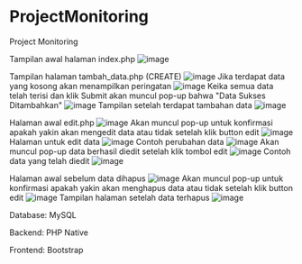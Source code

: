 # ProjectMonitoring
Project Monitoring

Tampilan awal halaman index.php
![image](https://user-images.githubusercontent.com/73092053/151290964-385b82b9-e47e-4809-92f1-0893185cdafe.png)

Tampilan halaman tambah_data.php (CREATE)
![image](https://user-images.githubusercontent.com/73092053/151290522-08a7ee8f-460e-42c6-b200-1fd13b26b069.png)
Jika terdapat data yang kosong akan menampilkan peringatan
![image](https://user-images.githubusercontent.com/73092053/151291178-3c6e68c4-452f-4789-bdb2-71adc1ee545e.png)
Keika semua data telah terisi dan klik Submit akan muncul pop-up bahwa "Data Sukses Ditambahkan"
![image](https://user-images.githubusercontent.com/73092053/151290570-0128a22f-5243-4f40-8f95-b1c566d61123.png)
Tampilan setelah terdapat tambahan data
![image](https://user-images.githubusercontent.com/73092053/151290862-bf8cb05a-ed58-4aa3-a8f9-73a11dd3bc66.png)

Halaman awal edit.php
![image](https://user-images.githubusercontent.com/73092053/151294687-de539a2d-b03f-4e8f-ad9c-4ca7d054b956.png)
Akan muncul pop-up untuk konfirmasi apakah yakin akan mengedit data atau tidak setelah klik button edit
![image](https://user-images.githubusercontent.com/73092053/151294622-47df55d7-d35b-4206-aa17-013e4d05aa88.png)
Halaman untuk edit data
![image](https://user-images.githubusercontent.com/73092053/151294715-f46b6e49-f735-4a85-bb31-3f4fc55f0b55.png)
Contoh perubahan data
![image](https://user-images.githubusercontent.com/73092053/151294763-16ea9403-903d-4fee-9ffb-3fcb01f87f97.png)
Akan muncul pop-up data berhasil diedit setelah klik tombol edit
![image](https://user-images.githubusercontent.com/73092053/151294852-cc88b6f3-f54a-4a58-a07e-51d7cc3601dd.png)
Contoh data yang telah diedit
![image](https://user-images.githubusercontent.com/73092053/151294866-98381aff-b9dc-4b78-ab94-4ccfc694b7d3.png)

Halaman awal sebelum data dihapus
![image](https://user-images.githubusercontent.com/73092053/151290623-4a07f1de-ee75-4b53-8b15-73990c1e4d43.png)
Akan muncul pop-up untuk konfirmasi apakah yakin akan menghapus data atau tidak setelah klik button edit
![image](https://user-images.githubusercontent.com/73092053/151290664-20a5aa48-36e0-4300-bee1-a3fd3ac60058.png)
Tampilan halaman setelah data terhapus
![image](https://user-images.githubusercontent.com/73092053/151290728-db8627e2-dfa1-4fba-b065-7ff275bce9d0.png)

Database:
MySQL

Backend: PHP Native

Frontend: Bootstrap
